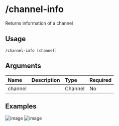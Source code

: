 # /channel-info
Returns information of a channel

## Usage
```
/channel-info [channel]
```

## Arguments
Name | Description | Type | Required
:-- | :-- | :-- | :--
channel |  | Channel | No

## Examples
![image]()
![image]()
